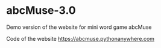 # abcMuse-3.0
Demo version of the website for mini word game abcMuse

Code of the website https://abcmuse.pythonanywhere.com

